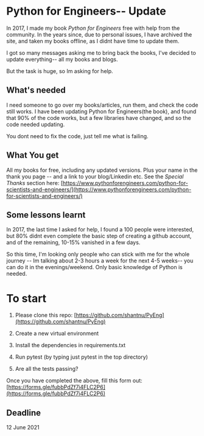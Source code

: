 # Python for Engineers-- Update

In 2017, I made my book _Python for Engineers_ free with help from the community. In the years since, due to personal issues, I have archived the site, and taken my books offline, as I didnt have time to update them.

I got so many messages asking me to bring back the books, I've decided to update everything-- all my books and blogs.

But the task is huge, so Im asking for help.

## What's needed

I need someone to go over my books/articles, run them, and check the code still works. I have been updating Python for Engineers(the book), and found that 90% of the code works, but a few libraries have changed, and so the code needed updating.

You dont need to fix the code, just tell me what is failing.


## What You get

All my books for free, including any updated versions. Plus your name in the thank you page -- and a link to your blog/Linkedin etc. See the _Special Thanks_ section here: [https://www.pythonforengineers.com/python-for-scientists-and-engineers/](https://www.pythonforengineers.com/python-for-scientists-and-engineers/)


## Some lessons learnt

In 2017, the last time I asked for help, I found a 100 people were interested, but 80% didnt even complete the basic step of creating a github account, and of the remaining, 10-15% vanished in a few days. 

So this time, I'm looking only people who can stick with me for the whole journey -- Im talking about 2-3 hours a week for the next 4-5 weeks-- you can do it in the evenings/weekend. Only basic knowledge of Python is needed.

# To start

1. Please clone this repo: [https://github.com/shantnu/PyEng](https://github.com/shantnu/PyEng)

2. Create a new virtual environment

3. Install the dependencies in requirements.txt

4. Run pytest (by typing just pytest in the top directory)

5. Are all the tests passing? 



Once you have completed the above, fill this form out: [https://forms.gle/fubbPdZf7i4FLC2P6](https://forms.gle/fubbPdZf7i4FLC2P6)


## Deadline

12 June 2021



